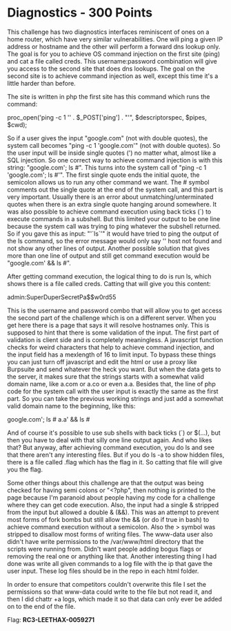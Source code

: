 Diagnostics - 300 Points
========================
This challenge has two diagnostics interfaces reminiscent of ones on a home router, which have very similar vulnerabilities. One will ping a given IP address or hostname and the other will perform a forward dns lookup only. The goal is for you to achieve OS command injection on the first site (ping) and cat a file called creds. This username:password combination will give you access to the second site that does dns lookups. The goal on the second site is to achieve command injection as well, except this time it's a little harder than before.

The site is written in php the first site has this command which runs the command:

proc\_open('ping -c 1 \'' . $\_POST['ping'] . "'", $descriptorspec, $pipes, $cwd);

So if a user gives the input "google.com" (not with double quotes), the system call becomes "ping -c 1 'google.com'" (not with double quotes). So the user input will be inside single quotes (') no matter what, almost like a SQL injection. So one correct way to achieve command injection is with this string: "google.com'; ls #". This turns into the system call of "ping -c 1 'google.com'; ls #'". The first single quote ends the initial quote, the semicolon allows us to run any other command we want. The # symbol comments out the single quote at the end of the system call, and this part is very important. Usually there is an error about unmatching/unterminated quotes when there is an extra single quote hanging around somewhere. It was also possible to achieve command execution using back ticks (\`) to execute commands in a subshell. But this limited your output to be one line because the system call was trying to ping whatever the subshell returned. So if you gave this as input: "'\`ls\`'" it would have tried to ping the output of the ls command, so the error message would only say '<output>' host not found and not show any other lines of output. Another possible solution that gives more than one line of output and still get command execution would be "google.com' && ls #".

After getting command execution, the logical thing to do is run ls, which shows there is a file called creds. Catting that will give you this content:

admin:SuperDuperSecretPa$$w0rd55

This is the username and password combo that will allow you to get access the second part of the challenge which is on a different server. When you get here there is a page that says it will resolve hostnames only. This is supposed to hint that there is some validation of the input. The first part of validation is client side and is completely meaningless. A javascript function checks for weird characters that help to achieve command injection, and the input field has a mexlength of 16 to limit input. To bypass these things you can just turn off javascript and edit the html or use a proxy like Burpsuite and send whatever the heck you want. But when the data gets to the server, it makes sure that the strings starts with a somewhat valid domain name, like a.com or a.co or even a.a. Besides that, the line of php code for the system call with the user input is exactly the same as the first part. So you can take the previous working strings and just add a somewhat valid domain name to the beginning, like this:

google.com'; ls #
a.a' && ls #

And of course it's possible to use sub shells with back ticks (`) or $(...), but then you have to deal with that silly one line output again. And who likes that? But anyway, after achieving command execution, you do ls and see that there aren't any interesting files. But if you do ls -a to show hidden files, there is a file called .flag which has the flag in it. So catting that file will give you the flag.

Some other things about this challenge are that the output was being checked for having semi colons or "<?php", then nothing is printed to the page because I'm paranoid about people having my code for a challenge where they can get code execution. Also, the input had a single & stripped from the input but allowed a double & (&&). This was an attempt to prevent most forms of fork bombs but still allow the && (or do if true in bash) to achieve command execution without a semicolon. Also the > symbol was stripped to disallow most forms of writing files. The www-data user also didn't have write permissions to the /var/www/html directory that the scripts were running from. Didn't want people adding bogus flags or removing the real one or anything like that. Another interesting thing I had done was write all given commands to a log file with the ip that gave the user input. These log files should be in the repo in each html folder.

In order to ensure that competitors couldn't overwrite this file I set the permissions so that www-data could write to the file but not read it, and then I did chattr +a logs, which made it so that data can only ever be added on to the end of the file.

Flag: **RC3-LEETHAX-0059271**
